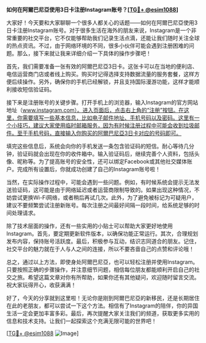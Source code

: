 **如何在阿爾巴尼亞使用3日卡注册Instagram账号？[[TG💪+ @esim1088](https://t.me/s/esim1088)]**

大家好！今天要和大家聊聊一个很多人都关心的话题——如何在阿爾巴尼亞使用3日卡注册Instagram账号。对于很多生活在海外的朋友来说，Instagram是一个非常重要的社交平台，它不仅能够帮助我们记录生活点滴，还能让我们随时关注全球的热点资讯。不过，由于网络环境的不同，很多小伙伴可能会遇到注册困难的问题。那么，接下来就让我来详细介绍一下具体的操作步骤吧！

首先，我们需要准备一张有效的阿爾巴尼亞3日卡。这张卡可以在当地的便利店、电信运营商门店或者线上购买。购买时记得选择支持数据流量的服务套餐，这样方便后续操作。另外，确保你的手机已经解锁，并且支持国际漫游功能，这样才能顺利接收短信验证码。

接下来是注册账号的关键步骤。打开手机上的浏览器，输入Instagram的官方网站地址（www.instagram.com）。进入页面后，点击右上角的“注册”按钮。在这里，你需要填写一些基本信息，比如电子邮件地址、手机号码以及密码。这里有一个小技巧，建议大家使用临时邮箱服务，因为有时候注册过程中可能会收到垃圾邮件。至于手机号码，直接输入你购买的阿爾巴尼亞3日卡对应的号码即可。

填完这些信息后，系统会向你的手机发送一条包含验证码的短信。耐心等待几分钟，验证码就会出现在你的收件箱中。输入验证码后，继续完善个人资料，包括头像、昵称等。为了提高账号的安全性，还可以绑定Facebook或其他社交媒体账户。完成所有设置后，你就成功创建了自己的Instagram账号啦！

当然，在实际操作过程中，可能会遇到一些问题。例如，有时候系统会提示无法发送验证码，这可能是由于网络延迟或者运营商限制导致的。如果出现这种情况，不妨尝试更换Wi-Fi网络，或者稍后再试几次。此外，为了避免被标记为可疑用户，建议不要频繁尝试注册新账号。每次注册之间最好间隔一段时间，给系统足够的时间处理请求。

除了技术层面的操作，还有一些实用的小贴士可以帮助大家更好地使用Instagram。首先，要定期更新软件版本，以确保功能正常运行。其次，合理规划发布内容，保持账号活跃度。最后，积极参与互动，结识志同道合的朋友。记住，社交平台的魅力就在于人与人之间的连接，所以不要吝啬自己的点赞和评论哦！

总之，通过以上方法，即使身处阿爾巴尼亞，也可以轻松注册并使用Instagram。只要按照正确的步骤操作，并注意细节问题，相信每位朋友都能顺利开启自己的社交之旅。希望这篇文章对你有所帮助，如果你还有其他疑问，欢迎随时留言交流。祝大家玩得开心，收获满满！

好了，今天的分享就到这里啦！无论你是刚到阿爾巴尼亞的新移民，还是长期居住在此的老朋友，都可以尝试一下这个方法。相信有了Instagram的陪伴，你的异国生活一定会更加丰富多彩。最后，再次提醒大家关注我们的频道，获取更多实用的信息和技术支持。让我们一起探索这个充满无限可能的世界吧！

[[TG💪+ @esim1088](https://t.me/s/esim1088) ![Image](https://i.postimg.cc/4NQfJmqS/Snipaste-2025-05-13-00-14-12.png)]